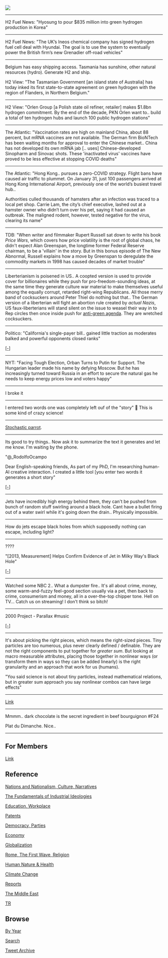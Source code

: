 <img src="https://drive.google.com/uc?export=view&id=1B2wf9R7AMH1d7Vw6e2mucLbIQ5NSjir7"/>

---

H2 Fuel News: "Hyosung to pour $835 million into green hydrogen
production in Korea"

---

H2 Fuel News: "The UK’s Ineos chemical company has signed hydrogen fuel
cell deal with Hyundai. The goal is to use the system to eventually
power the British firm’s new Grenadier off-road vehicles"

---

Belgium has easy shipping access. Tasmania has sunshine, other natural
resources (hydro). Generate H2 and ship.

H2 View: "The Tasmanian Government [an island state of Australia] has
today inked its first state-to-state agreement on green hydrogen with
the region of Flanders, in Northern Belgium."

---

H2 View: "Orlen Group [a Polish state oil refiner, retailer] makes
$1.8bn hydrogen commitment. By the end of the decade, PKN Orlen want
to..  build a total of ten hydrogen hubs and launch 100 public
hydrogen stations"

---

The Atlantic: "Vaccination rates are high on mainland China, about 88
percent, but mRNA vaccines are not available. The German firm BioNTech
has been waiting months for approval to enter the Chinese
market.. China has not developed its own mRNA jab [.. uses]
Chinese-developed Sinopharm and Sinovac shots. These 'inactivated
virus' vaccines have proved to be less effective at stopping COVID
deaths"

---

The Atlantic: "Hong Kong.. pursues a zero-COVID strategy. Flight bans
have caused air traffic to plummet. On January 31, just 100 passengers
arrived at Hong Kong International Airport, previously one of the
world’s busiest travel hub..

Authorities culled thousands of hamsters after an infection was traced
to a local pet shop. Carrie Lam, the city’s chief executive, lashed
out at a hamster owner who didn’t turn over his pet, saying it had
caused an outbreak. The maligned rodent, however, tested negative for
the virus, clearing its name"

---

TDB: "When writer and filmmaker Rupert Russell sat down to write his
book *Price Wars*, which covers how price volatility is the root of
global chaos, he didn't expect Alan Greenspan, the longtime former
Federal Reserve chairman, to be a 'villain' in the story. But in this
bonus episode of The New Abnormal, Russell explains how a move by
Greenspan to deregulate the commodity markets in 1998 has caused
decades of market trouble"

---

Liberterianism is poisened in US.. A coopted version is used to
provide cover for billionaires while they push for pro-freedom-sounding
ideas, at the same time they generate culture war material to make
themselves useful among the equally corrupt, retarded right-wing
Republicans. All those merry band of cocksuckers around Peter Thiel do
nothing but that.. The German version of a liberterian will fight
an abortion rule created by *actual Nazis*, US faux-liberterians will
stand silent on the issue to weasel their way in to Rep circles then once
inside push for [anti-green agenda](https://www.bloomberg.com/news/features/2021-09-15/peter-thiel-gamed-silicon-valley-tech-trump-taxes-and-politics).
They are wretched cocksuckers.

---

Politico: "California's single-payer bill.. gained little traction as
moderates balked and powerful opponents closed ranks"

[[-]](https://www.politico.com/news/2022/02/05/the-left-strikes-out-on-single-payer-even-in-liberal-california-00004992)

---

NYT: "Facing Tough Election, Orban Turns to Putin for Support. The
Hungarian leader made his name by defying Moscow. But he has
increasingly turned toward Russia in an effort to secure the natural
gas he needs to keep energy prices low and voters happy"

---

I broke it

---

I entered two words one was completely left ouf of the "story" 🤣
This is some kind of crazy science! 

---

[Stochastic parrot](2020/07/ai-comments.md#parrot). 

---

Its good to try things.. Now ask it to summarize the text it generates
and let me know. I'm waiting by the phone.

"@_RodolfoOcampo

Dear English-speaking friends, As part of my PhD, I'm researching
human-AI creative interaction. I created a little tool [you enter two
words it generates a short story"

[[-]](https://mobile.twitter.com/_RodolfoOcampo/status/1488379758551388168)

---

Jets have incredibly high energy behind them, they can't be pushed
from bunch of random stuff swirling around a black hole. Cant have a
bullet firing out of a water swirl while it's going down the
drain.. Physically impossible.

---

How do jets escape black holes from which supposedly nothing can
escape, including light?

---

????

"[2013, Measurement] Helps Confirm Evidence of Jet in Milky Way's Black Hole"

[[-]](https://www.nasa.gov/mission_pages/chandra/news/high-energy-particles-in-milky-way.html)

---

Watched some NBC 2.. What a dumpster fire.. It's all about crime,
money, some warm-and-fuzzy feel-good section usually via a pet, then
back to crime, consumerism and money, all in a over-the-top chipper
tone. Hell on TV... Catch us on streaming! I don't think so bitch!

---

2000 Project - Parallax \#music

[[-]](https://youtu.be/wP1DM1KhYvU)

---

It's about picking the right pieces, which means the right-sized
pieces. Tiny particles are too numerous, plus never clearly defined /
definable.  They are not the right components to put together for
*greater sum*. But looking at macro measurable attributes, placing
those together in nonlinear ways (or transform them in ways so they
can be added linearly) is the right granularity and an approach that
work for us (humans).

"You said science is not about tiny particles, instead mathematical
relations, but in greater sum approach you say nonlinear combos can
have large effects"

---

[Link](https://pbs.twimg.com/media/FKuuCoxXsAEQcxV?format=jpg&name=small)

---

Mmmm.. dark chocolate is the secret ingredient in beef bourguignon \#F24

Plat du Dimanche. Nice..

---

## For Members

[Link](https://thirdwave-members.herokuapp.com)

## Reference

[Nations and Nationalism, Culture, Narratives](/2013/02/nations-and-nationalism.md)

[The Fundamentals of Industrial Ideologies](/2011/04/fundamentals-of-industrial-ideologies.md)

[Education, Workplace](2017/09/education-workplace.md)

[Patents](/2018/09/patents.md)

[Democracy, Parties](/2016/11/democracy.md)

[Economy](/2018/05/economy.md)

[Globalization](/2018/09/globalization.md)

[Rome, The First Wave, Religion](/2017/12/rome.md)

[Human Nature & Health](/2020/07/human-nature.md)

[Climate Change](/2018/12/climate.md)

[Reports](/2019/05/reports.md)

[The Middle East](/2019/07/middleeast.md)

[TR](../tr)

## Browse

[By Year](years.md)

[Search](search.html)

[Tweet Archive](/tweets/README.md)


